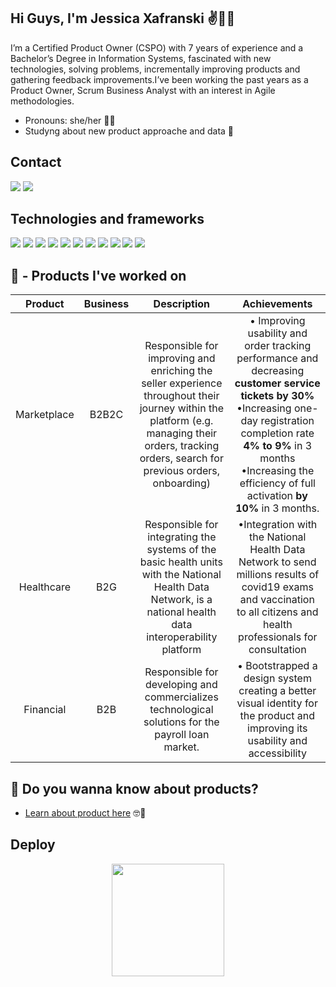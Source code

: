## Hi Guys, I'm Jessica Xafranski ✌👩‍🦰


I’m a Certified Product Owner (CSPO) with 7 years of experience and a Bachelor’s Degree in Information Systems, fascinated with new
technologies, solving problems, incrementally improving products and gathering feedback improvements.I’ve been working the past years
as a Product Owner, Scrum Business Analyst with an interest in Agile methodologies.

* Pronouns: she/her 👩‍🦰
* Studyng about new product approache and data 👀




## Contact

<div> 
  <a href = "mailto:jessicaxafranski@gmail.com"><img src="https://img.shields.io/badge/Gmail-D14836?style=for-the-badge&logo=gmail&logoColor=white"></a>
  <a href="https://www.linkedin.com/in/jessica-xafranski/" target="_blank"><img src="https://img.shields.io/badge/-LinkedIn-%230077B5?style=for-the-badge&logo=linkedin&logoColor=white" target="_blank"></a> 
</div>

## Technologies and frameworks
<div> 
<a href = "mailto:jessicaxafranski@gmail.com"><img src="https://img.shields.io/badge/Miro-050038?style=for-the-badge&logo=Miro&logoColor=whit"></a>
<a href = "mailto:jessicaxafranski@gmail.com"><img src="https://img.shields.io/badge/Trello-0052CC?style=for-the-badge&logo=trello&logoColor=white"></a>
<a href = "mailto:jessicaxafranski@gmail.com"><img src="https://img.shields.io/badge/Jira-0052CC?style=for-the-badge&logo=Jira&logoColor=white"></a>
<a href = "mailto:jessicaxafranski@gmail.com"><img src="https://img.shields.io/badge/Figma-F24E1E?style=for-the-badge&logo=figma&logoColor=white"></a>
<a href = "mailto:jessicaxafranski@gmail.com"><img src="https://img.shields.io/badge/Microsoft_Office-D83B01?style=for-the-badge&logo=microsoft-office&logoColor=white"></a>
<a href = "mailto:jessicaxafranski@gmail.com"><img src="https://img.shields.io/badge/GIT-E44C30?style=for-the-badge&logo=git&logoColor=white"></a>
<a href = "mailto:jessicaxafranski@gmail.com"><img src="https://img.shields.io/badge/PostgreSQL-316192?style=for-the-badge&logo=postgresql&logoColor=white"></a>
<a href = "mailto:jessicaxafranski@gmail.com"><img src="https://img.shields.io/badge/json%20web%20tokens-323330?style=for-the-badge&logo=json-web-tokens&logoColor=pink"></a>
<a href = "mailto:jessicaxafranski@gmail.com"><img src="https://img.shields.io/badge/Google%20Analytics-E37400?style=for-the-badge&logo=google%20analytics&logoColor=white"></a>
<a href = "mailto:jessicaxafranski@gmail.com"><img src="https://img.shields.io/badge/hotjar-FD3A5C?style=for-the-badge&logo=hotjar&logoColor=white"></a>
<a href = "mailto:jessicaxafranski@gmail.com"><img src="https://img.shields.io/badge/Kibana-005571?style=for-the-badge&logo=Kibana&logoColor=white"></a>
<div> 

## 🌟 - Products I've worked on

 

| Product | Business | Description| Achievements|
| :--: | :-------------: | :---: | :---: |
|  Marketplace | B2B2C |  Responsible for  improving and enriching the seller experience throughout their journey within the platform (e.g. managing their orders, tracking orders, search for previous orders, onboarding)| • Improving usability and order tracking performance and decreasing **customer service tickets by 30%** •Increasing one-day registration completion rate **4% to 9%** in 3 months •Increasing the efficiency of full activation **by 10%** in 3 months.|
|  Healthcare | B2G | Responsible for integrating the systems of the basic health units with the National Health Data Network, is a national health data interoperability platform |  •Integration with the National Health Data Network to send millions results of covid19 exams and vaccination to all citizens and health professionals for consultation|
|  Financial | B2B  |  Responsible for developing and commercializes technological solutions for the payroll loan market.|• Bootstrapped a design system creating a better visual identity for the product and improving its usability and accessibility |

## 🌟 Do you wanna know about products? 

- [Learn about product here](https://github.com/jessicaxafranski/learn_about_product) 🤓🧐


## Deploy


<div align="center">
  <a href="https://github.com/jessicaxafranski">
  <img height="180em" src="https://github-readme-stats.vercel.app/api?username=jessicaxafranski&show_icons=true&theme=dracula&include_all_commits=true&count_private=true"/>
</div>

  
